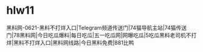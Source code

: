 # hlw11
黑料网-0621-黑料不打烊入口|Telegram频道传送门|74猫导航主站|74猫传送门|78黑料网|今日吃瓜爆料|每日吃瓜|五一吃瓜网|网曝吃瓜|5吃瓜黑料老司机不打烊|黑料不打烊入口|黑料网线路|今日黑料免费|881比鸭
